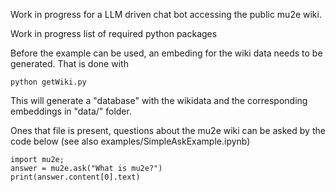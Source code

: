 Work in progress for a LLM driven chat bot accessing the public mu2e wiki.

Work in progress list of required python packages

Before the example can be used, an embeding for the wiki data needs to be generated. That is done with
```
python getWiki.py
```
This will generate a "database" with the wikidata and the corresponding embeddings in "data/" folder.

Ones that file is present, questions about the mu2e wiki can be asked by the code below (see also examples/SimpleAskExample.ipynb) 
```
import mu2e;
answer = mu2e.ask("What is mu2e?")
print(answer.content[0].text)
```
